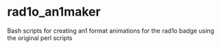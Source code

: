 # rad1o_an1maker
Bash scripts for creating an1 format animations for the rad1o badge using the original perl scripts
